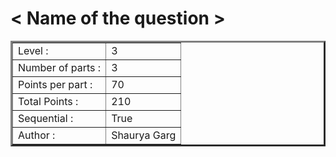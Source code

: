 # < Name of the question >

<table border=3 >
<tr>
    <td> Level :</td>
    <td>3</td>
</tr>
<tr>
    <td>Number of parts :</td>
    <td>3</td>
</tr>
<tr>
    <td>Points per part :</td>
    <td>70</td>
</tr>
<tr>
    <td>Total Points :</td>
    <td>210</td>
</tr>
<tr>
    <td>Sequential :</td>
    <td>True</td>
</tr>
<tr>
    <td>Author :</td>
    <td> Shaurya Garg </td>
    
</tr>
</table>
